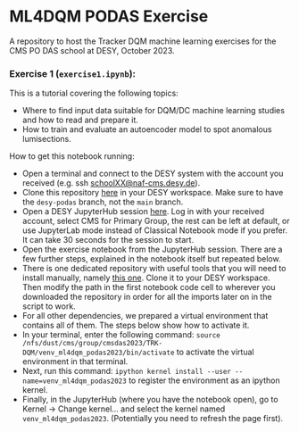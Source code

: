 # ML4DQM PODAS Exercise
A repository to host the Tracker DQM machine learning exercises for the CMS PO DAS school at DESY, October 2023.

### Exercise 1 (`exercise1.ipynb`):
This is a tutorial covering the following topics:
- Where to find input data suitable for DQM/DC machine learning studies and how to read and prepare it.
- How to train and evaluate an autoencoder model to spot anomalous lumisections.

How to get this notebook running:  
- Open a terminal and connect to the DESY system with the account you received (e.g. ssh schoolXX@naf-cms.desy.de).
- Clone this repository [here](https://github.com/CMSTrackerDPG/ML4DQMPODASExercise/tree/desy-podas) in your DESY workspace. Make sure to have the `desy-podas` branch, not the `main` branch.
- Open a DESY JupyterHub session [here](https://naf-jhub.desy.de/hub/spawn). Log in with your received account, select CMS for Primary Group, the rest can be left at default, or use JupyterLab mode instead of Classical Notebook mode if you prefer. It can take 30 seconds for the session to start.
- Open the exercise notebook from the JupyterHub session. There are a few further steps, explained in the notebook itself but repeated below.
- There is one dedicated repository with useful tools that you will need to install manually, namely [this one](https://github.com/LukaLambrecht/ML4DQMDC-PixelAE). Clone it to your DESY workspace. Then modify the path in the first notebook code cell to wherever you downloaded the repository in order for all the imports later on in the script to work.
- For all other dependencies, we prepared a virtual environment that contains all of them. The steps below show how to activate it.
- In your terminal, enter the following command: `source /nfs/dust/cms/group/cmsdas2023/TRK-DQM/venv_ml4dqm_podas2023/bin/activate` to activate the virtual environment in that terminal.
- Next, run this command: `ipython kernel install --user --name=venv_ml4dqm_podas2023` to register the environment as an ipython kernel.
- Finally, in the JupyterHub (where you have the notebook open), go to Kernel -> Change kernel... and select the kernel named `venv_ml4dqm_podas2023`. (Potentially you need to refresh the page first).
